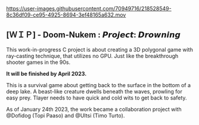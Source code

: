 https://user-images.githubusercontent.com/70949716/218528549-8c36df09-ce95-4925-8694-3ef48165a632.mov

## [ＷＩＰ] - Doom-Nukem : 𝙋𝙧𝙤𝙟𝙚𝙘𝙩: 𝘿𝙧𝙤𝙬𝙣𝙞𝙣𝙜

This work-in-progress C project is about creating a 3D polygonal game with ray-casting technique, that utilizes no GPU. Just like the breakthrough shooter games in the 90s. 

<b>It will be finished by April 2023.</b>

This is a survival game about getting back to the surface in the bottom of a deep lake. A beast-like creature dwells beneath the waves, prowling for easy prey. Tlayer needs to have quick and cold wits to get back to safety.

As of January 24th 2023, the work became a  collaboration project with @Dofidog (Topi Paaso) and @UItsi (Timo Turto).
